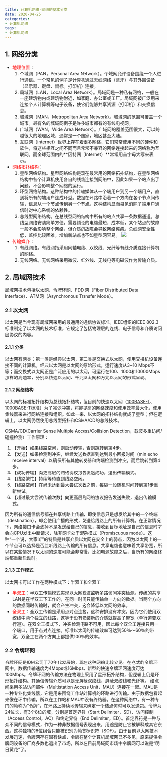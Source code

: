 ```yaml
---
title: 计算机网络-网络的基本分类
date: 2020-04-25
categories:
- 计算机网络
tags:
- 计算机网络
---
```


## 1. 网络分类

- <font color=red>地理位置</font>：
  1.  个域网（PAN，Personal Area Network）。个域网允许设备围绕一个人进行通信。一个常见的例子是计算机通过无线网络（蓝牙）与其外围设备（显示器、键盘、鼠标。打印机）连接。
  2. 局域网（LAN，Local Area Network）。局域网是一种私有网络，一般在一座建筑物内或建筑物附近，如家庭、办公室或工厂。局域网被广泛用来连接个人计算机等电子设备，使它们能够共享资源（打印机）和交换信息。
  3. 城域网（MAN，Metropolitan Area Network）。城域网的范围可覆盖一个城市。最有名的城域网例子是许多城市都有的有线电视网。
  4. 广域网（WAN，Wide Area Network）。广域网的覆盖范围很大，可以跨越很大的地理区域，通常是一个国家，地区甚至大陆。
  5. 互联网（internet）世界上存在着很多网络，它们常常使用不同的硬件和软件，将这些相互之间不同而且常常不兼容的网络连接起来的网络称为互联网。而全球范围内的**因特网（Internet）**常常用首字母大写来表示。
- <font color=red>网络拓扑结构</font>：
  1. 星型网络结构。星型网络结构是现在最常用的网络拓扑结构，在星型网络结构中各个计算机使用各自的线缆连接到网络中，因此如果一个站点出了问题，不会影响整个网络的运行。
  2. 环型网络结构。这种结构中的传输媒体从一个端用户到另一个端用户，直到将所有的端用户连成环型。数据在环路中沿着一个方向在各个节点间传输，信息从一个节点传到另一个节点。这种结构显而易见消除了端用户通信时对中心系统的依赖性。
  3. 总线型网络结构。在总线型网络结构中所有的站点共享一条数据通道。总线型网络安装简单方便，需要铺设的电缆最短，成本低，某个站点的故障一般不会影响整个网络，但介质的故障会导致网络瘫痪。总线网安全性低，监控比较困难，增加新站点也不如星型网容易。
  ![](https://shinerio.oss-cn-beijing.aliyuncs.com/blog_images/uncategory/20200425194342.png)
- <font color=red>传输媒介</font>：
  1. 有线网络。有线网指采用同轴电缆、双绞线、光纤等有线介质连接计算机的网络。
  2. 无线网络。无线网络采用微波、红外线、无线电等电磁波作为传输介质。
  

## 2. 局域网技术

局域网技术包括以太网、令牌环网、FDDI网（Fiber Distributed Data Interface）、ATM网（Asynchronous Transfer Mode）。

### 2.1 以太网

以太网是当今现有局域网采用的最通用的通信协议标准。IEEE组织的IEEE 802.3标准制定了以太网的技术标准，它规定了包括物理层的连线、电子信号和介质访问层协议的内容。

#### 2.1.1 分类

以太网有两类：第一类是经典以太网，第二类是交换式以太网，使用交换机设备连接不同的计算机。经典以太网是以太网的原始形式，运行速度从3~10 Mbps不等；而交换式以太网正是广泛应用的以太网，可运行在100、1000和10000Mbps那样的高速率，分别以快速以太网、千兆以太网和万兆以太网的形式呈现。

#### 2.1.2 网络结构

以太网的标准拓扑结构为总线拓扑结构，但目前的快速以太网（[100BASE-T](https://baike.baidu.com/item/100BASE-T)、[1000BASE-T](https://baike.baidu.com/item/1000BASE-T)标准）为了减少冲突，将能提高的网络速度和使用效率最大化，使用集线器来进行网络连接和组织。如此一来，以太网的拓扑结构就成了星型；但在逻辑上，以太网仍然使用总线型拓扑和CSMA/CD的总线技术。

CSMA/CD(Carrier Sense Multiple Access/Collision Detection，载波多重访问/碰撞检测）工作原理：

1. 【开始】如果线路空闲，则启动传输，否则跳转到第4步。
2. 【发送】如果检测到冲突，继续发送数据直到达到最小回报时间（min echo receive interval）以确保所有其他转发器和终端检测到冲突，而后跳转到第4步。
3. 【成功传输】向更高层的网络协议报告发送成功，退出传输模式。
4. 【线路繁忙】持续等待直到线路空闲。
5. 【线路空闲】在尚未达到最大尝试次数之前，每隔一段随机时间转到第1步重新尝试。
6. 【超过最大尝试传输次数】向更高层的网络协议报告发送失败，退出传输模式。

因为所有的通信信号都在共享线路上传输，即使信息只是想发给其中的一个终端（destination），却会使用广播的形式，发送给线路上的所有计算机。在正常情况下，网络接口卡会滤掉不是发送给自己的信息，接收到目标地址是自己的信息时才会向CPU发出中断请求，除非网卡处于混杂模式（Promiscuous mode）。这种“一个说，大家听”的特质是共享介质以太网在安全上的弱点，因为以太网上的一个节点可以选择是否监听线路上传输的所有信息。共享电缆也意味着共享带宽，所以在某些情况下以太网的速度可能会非常慢，比如电源故障之后，当所有的网络终端都重新启动时。

#### 2.1.3 工作模式

以太网卡可以工作在两种模式下：半双工和全双工

- <font color=red>半双工</font>：半双工传输模式实现以太网载波监听多路访问冲突检测。传统的共享LAN是在半双工下工作的，在同一时间只能传输单一方向的数据。当两个方向的数据同时传输时，就会产生冲突，这会降低以太网的效率。
- <font color=red>全双工</font>：全双工传输是采用点对点连接，这种安排没有冲突，因为它们使用双绞线中两个独立的线路，这等于没有安装新的介质就提高了带宽（单行道变双行道）。在双全工模式下，冲突检测电路不可用，因此每个双全工连接只用一个端口，用于点对点连接。标准以太网的传输效率可达到50％～60％的带宽，双全工在两个方向上都提供100％的效率。

### 2.2 令牌环网

令牌环网是IBM公司于70年代发展的，现在这种网络比较少见。在老式的令牌环网中，数据传输速度为4Mbps或16Mbps，新型的快速令牌环网速度可达100Mbps。令牌环网的传输方法在物理上采用了星形拓扑结构，但逻辑上仍是环形拓扑结构。其通信传输介质可以是无屏蔽双绞线、屏蔽双绞线和光纤等。 结点间采用多站访问部件（Multistation Access Unit，MAU）连接在一起。MAU是一种专业化集线器，它是用来围绕工作站计算机的环路进行传输。由于数据包看起来像在环中传输，所以在工作站和MAU中没有终结器。在这种网络中，有一种专门的帧称为“令牌”，在环路上持续地传输来确定一个结点何时可以发送包。令牌为24位长，有3个8位的域，分别是首定界符（Start Delimiter，SD）、访问控制（Access Control，AC）和终定界符（End Delimiter，ED）。首定界符是一种与众不同的信号模式，作为一种非数据信号表现出来，用途是防止它被解释成其它东西。这种独特的8位组合只能被识别为帧首标识符（SOF）。由于目前以太网技术发展迅速，令牌网存在固有缺点，令牌在整个计算机局域网已不多见，原来提供令牌网设备的厂商多数也退出了市场，所以在目前局域网市场中令牌网可以说是“明日黄花”了。

  

